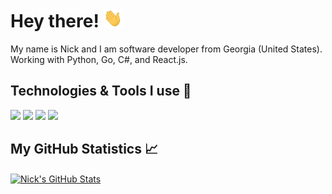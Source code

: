 # Hey there! <img src="https://raw.githubusercontent.com/bnick-lgtm/bnick-lgtm/master/wave.gif" width="30px" height="30px" />

My name is Nick and I am software developer from Georgia (United States). Working with Python, Go, C#, and React.js.

## Technologies & Tools I use 🔧

![](https://img.shields.io/badge/Code-Python-informational?style=flat&logo=python&logoColor=white&color=2bbc8a)
![](https://img.shields.io/badge/Code-JavaScript-informational?style=flat&logo=javascript&logoColor=white&color=2bbc8a)
![](https://img.shields.io/badge/Code-Golang-informational?style=flat&logo=go&logoColor=white&color=2bbc8a)
![](https://img.shields.io/badge/Code-React-informational?style=flat&logo=react.js&logoColor=white&color=2bbc8a)

## My GitHub Statistics 📈

<a href="https://github.com/bnick-lgtm/bnick-lgtm">
  <img align="center" src="https://github-readme-stats.vercel.app/api?username=bnick-lgtm&show_icons=true&line_height=27&count_private=true&title_color=ffffff&text_color=c9cacc&icon_color=2bbc8a&bg_color=1d1f21" alt="Nick's GitHub Stats" />
</a>
